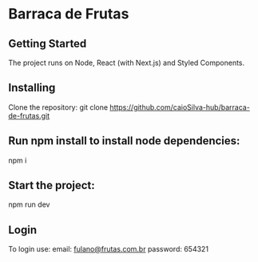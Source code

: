 # Barraca de Frutas

## Getting Started
The project runs on Node, React (with Next.js) and Styled Components.

## Installing
Clone the repository:
git clone https://github.com/caioSilva-hub/barraca-de-frutas.git

## Run npm install to install node dependencies:
npm i

## Start the project:
npm run dev

 ## Login
 To login use:
email: fulano@frutas.com.br
password: 654321
